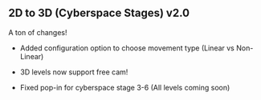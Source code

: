 ## 2D to 3D (Cyberspace Stages) v2.0
A ton of changes!

- Added configuration option to choose movement type (Linear vs Non-Linear)

- 3D levels now support free cam!

- Fixed pop-in for cyberspace stage 3-6 (All levels coming soon) 
